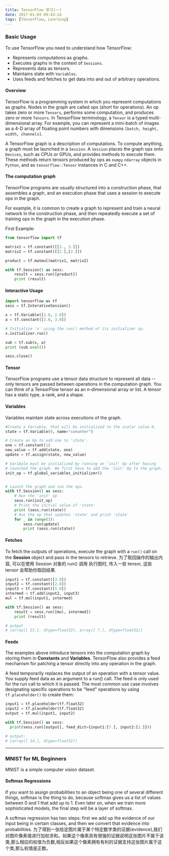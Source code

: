```yaml
---
title: TensorFlow 学习(一)
date: 2017-01-03 09:43:14
tags: [TensorFlow, Learning]
---
```


### Basic Usage
To use TensorFlow you need to understand how TensorFlow:
+ Represents computations as graphs.
+ Executes graphs in the context of `Sessions`.
+ Represents data as tensors.
+ Maintains state with `Variables`.
+ Uses feeds and fetches to get data into and out of arbitrary operations.

#### Overview
TensorFlow is a programming system in which you represent computations as graphs. Nodes in the graph are called ops (short for operations). An op takes zero or more `Tensors`, performs some computation, and produces zero or more `Tensors`. In TensorFlow terminology, a `Tensor` is a typed multi-dimensional array. For example, you can represent a mini-batch of images as a 4-D array of floating point numbers with dimensions `[batch, height, width, channels]`.

A TensorFlow graph is a description of computations. To compute anything, a graph must be launched in a `Session`. A `Session` places the graph ops onto `Devices`, such as CPUs or GPUs, and provides methods to execute them. These methods return tensors produced by ops as `numpy` `ndarray` objects in `Python`, and as `tensorflow::Tensor` instances in C and C++.

#### The computation graph
TensorFlow programs are usually structured into a construction phase, that assembles a graph, and an execution phase that uses a session to execute ops in the graph.

For example, it is common to create a graph to represent and train a neural network in the construction phase, and then repeatedly execute a set of training ops in the graph in the execution phase.

First Example:
```Python
from tensorflow import tf

matrix1 = tf.constant([[3., 3.]])
matrix2 = tf.constant([[2.],[2.]])

product = tf.matmul(matrix1, matrix2)

with tf.Session() as sess:
    result = sess.run([product])
    print (result)
```

#### Interactive Usage
```Python
import tensorflow as tf
sess = tf.InterativeSession()

x = tf.Variable([1.0, 2.0])
a = tf.constant([3.0, 3.0])

# Initialize 'x' using the run() method of its initializer op.
x.initializer.run()

sub = tf.sub(x, a)
print (sub.eval())

sess.close()
```
#### Tensor
TensorFlow programs use a tensor data structure to represent all data -- only tensors are passed between operations in the computation graph. You can think of a TensorFlow tensor as an n-dimensional array or list. A tensor has a static type, a rank, and a shape. 

#### Variables
Variables maintain state across executions of the graph.
```Python
#Create a Variable, that will be initialized to the scalar value 0.
state = tf.Variable(0, name="conunter")

# Create an Op to add one to 'state'.
one = tf.constant(1)
new_value = tf.add(state, one)
update = tf.assign(state, new_value)

# Varibale must be initialized by running an 'init' Op after having
# launched the graph. We first have to add the 'init' Op to the graph.
init_op = tf.global_variables_initializer()


# Launch the graph and run the ops.
with tf.Session() as sess:
    # Run the 'init' op
    sess.run(init_op)
    # Print the initial value of 'state'
    print (sess.run(state))
    # Run the op that updates 'state' and print 'state'
    for _ in range(3):
        sess.run(update)
        print (sess.run(state))
```

#### Fetches
To fetch the outputs of operations, execute the graph with a `run()` call on the **Session** object and pass in the tensors to retrieve.
为了取回操作的输出内容, 可以在使用 Session 对象的 run() 调用 执行图时, 传入一些 tensor, 这些 tensor 会帮助你取回结果.
```Python
input1 = tf.constant([3.0])
input2 = tf.constant([2.0])
input3 = tf.constant([5.0])
intermed = tf.add(input2, input3)
mul = tf.mul(input1, intermed)

with tf.Session() as sess:
    result = sess.run([mul, intermed])
    print (result)

# output
# [array([ 21.], dtype=float32), array([ 7.], dtype=float32)]
```

#### Feeds
The examples above introduce tensors into the computation graph by storing them in **Constants** and **Variables**. TensorFlow also provides a feed mechanism for patching a tensor directly into any operation in the graph.

A feed temporarily replaces the output of an operation with a tensor value. You supply feed data as an argument to a run() call. The feed is only used for the run call to which it is passed. The most common use case involves designating specific operations to be "feed" operations by using `tf.placeholder()` to create them:
```Python
input1 = tf.placeholder(tf.float32)
input2 = tf.placeholder(tf.float32)
output = tf.mul(input1, input2)

with tf.Session() as sess:
  print(sess.run([output], feed_dict={input1:[7.], input2:[2.]}))

# output:
# [array([ 14.], dtype=float32)]
```


---
### MNIST for ML Beginners
MNIST is a simple computer vision dataset.

#### Softmax Regressions
If you want to assign probabilities to an object being one of several different things, softmax is the thing to do, because softmax gives us a list of values between 0 and 1 that add up to 1. Even later on, when we train more sophisticated models, the final step will be a layer of softmax.

A softmax regression has two steps: first we add up the evidence of our input being in certain classes, and then we convert that evidence into probabilities.
为了得到一张给定图片属于某个特定数字类的证据(evidence),我们对图片像素值进行加权求和。如果这个像素具有很强的证据说明这张图片不属于该类,那么相应的权值为负数,相反如果这个像素拥有有利的证据支持这张图片属于这个类,那么权值是正数。





























